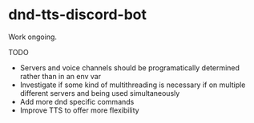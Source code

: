 # dnd-tts-discord-bot

Work ongoing.

TODO

- Servers and voice channels should be programatically determined rather than in an env var
- Investigate if some kind of multithreading is necessary if on multiple different servers and being used simultaneously
- Add more dnd specific commands
- Improve TTS to offer more flexibility
